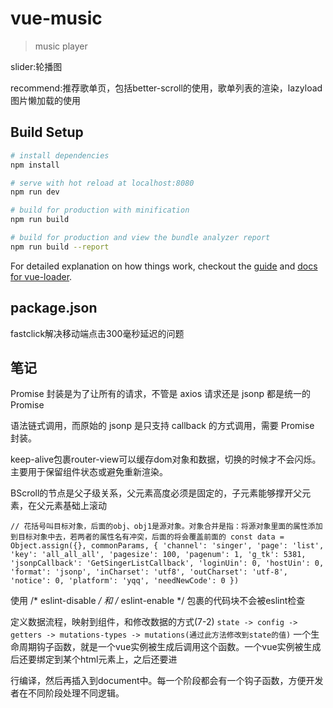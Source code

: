 # vue-music

> music player

slider:轮播图

recommend:推荐歌单页，包括better-scroll的使用，歌单列表的渲染，lazyload图片懒加载的使用

## Build Setup

``` bash
# install dependencies
npm install

# serve with hot reload at localhost:8080
npm run dev

# build for production with minification
npm run build

# build for production and view the bundle analyzer report
npm run build --report
```

For detailed explanation on how things work, checkout the [guide](http://vuejs-templates.github.io/webpack/) and [docs for vue-loader](http://vuejs.github.io/vue-loader).

## package.json

 fastclick解决移动端点击300毫秒延迟的问题

 ## 笔记

Promise 封装是为了让所有的请求，不管是 axios 请求还是 jsonp 都是统一的 Promise

语法链式调用，而原始的 jsonp 是只支持 callback 的方式调用，需要 Promise 封装。

keep-alive包裹router-view可以缓存dom对象和数据，切换的时候才不会闪烁。主要用于保留组件状态或避免重新渲染。

BScroll的节点是父子级关系，父元素高度必须是固定的，子元素能够撑开父元素，在父元素基础上滚动

`
// 花括号叫目标对象，后面的obj、obj1是源对象。对象合并是指：将源对象里面的属性添加到目标对象中去，若两者的属性名有冲突，后面的将会覆盖前面的
  const data = Object.assign({}, commonParams, {
    'channel': 'singer',
    'page': 'list',
    'key': 'all_all_all',
    'pagesize': 100,
    'pagenum': 1,
    'g_tk': 5381,
    'jsonpCallback': 'GetSingerListCallback',
    'loginUin': 0,
    'hostUin': 0,
    'format': 'jsonp',
    'inCharset': 'utf8',
    'outCharset': 'utf-8',
    'notice': 0,
    'platform': 'yqq',
    'needNewCode': 0
  })
`

使用 /* eslint-disable */ 和 /* eslint-enable */ 包裹的代码块不会被eslint检查

定义数据流程，映射到组件，和修改数据的方式(7-2)
`
 state -> config -> getters -> mutations-types -> mutations(通过此方法修改到state的值)
`
一个生命周期钩子函数，就是一个vue实例被生成后调用这个函数。一个vue实例被生成后还要绑定到某个html元素上，之后还要进

行编译，然后再插入到document中。每一个阶段都会有一个钩子函数，方便开发者在不同阶段处理不同逻辑。